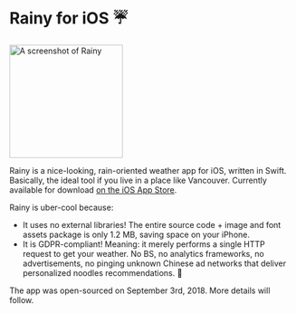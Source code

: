 # Rainy for iOS ☔️
<img src="http://rainyapp.com/img/rainy-screenshot2.png" alt="A screenshot of Rainy" height="200" />

Rainy is a nice-looking, rain-oriented weather app for iOS, written in Swift. Basically, the ideal tool if you live in a place like Vancouver. Currently available for download [on the iOS App Store](https://itunes.apple.com/fm/app/rainy-rain-forecasts/id1312152536).

Rainy is uber-cool because:

- It uses no external libraries! The entire source code + image and font assets package is only 1.2 MB, saving space on your iPhone.
- It is GDPR-compliant! Meaning: it merely performs a single HTTP request to get your weather. No BS, no analytics frameworks, no advertisements, no pinging unknown Chinese ad networks that deliver personalized noodles recommendations. 🍜

The app was open-sourced on September 3rd, 2018. More details will follow.
